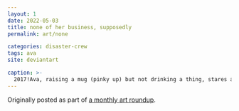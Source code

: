 ```yaml
---
layout: 1
date: 2022-05-03
title: none of her business, supposedly
permalink: art/none

categories: disaster-crew
tags: ava
site: deviantart

caption: >-
  2017!Ava, raising a mug (pinky up) but not drinking a thing, stares at the viewer with raised eyebrows. Text caption reads "#[But that's none of my business](https://knowyourmeme.com/memes/but-thats-none-of-my-business)," but a little arrow-note to the other side indicates she's "not even trying."
---
```

Originally posted as part of [a monthly art roundup](https://www.deviantart.com/a-flyleaf/art/roundup-05-2022-idk-what-to-call-this-one-917859142).